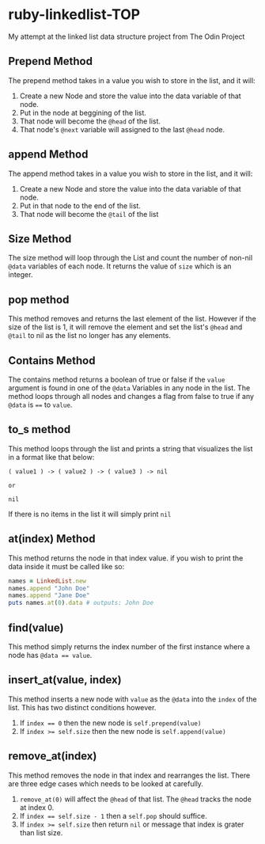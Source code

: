 # ruby-linkedlist-TOP
My attempt at the linked list data structure project from The Odin Project

## Prepend Method
The prepend method takes in a value you wish to store in the list, and it will:

1. Create a new Node and store the value into the data variable of that node.
2. Put in the node at beggining of the list.
3. That node will become the `@head` of the list.
4. That node's `@next` variable will assigned to the last `@head` node.

## append Method
The append method takes in a value you wish to store in the list, and it will:

1. Create a new Node and store the value into the data variable of that node.
2. Put in that node to the end of the list.
3. That node will become the `@tail` of the list

## Size Method
The size method will loop through the List and count the number of non-nil `@data` variables of each node. It returns the value of `size` which is an integer.

## pop method
This method removes and returns the last element of the list. However if the size of the list is 1, it will remove the element and set the list's `@head` and `@tail` to nil as the list no longer has any elements.

## Contains Method
The contains method returns a boolean of true or false if the `value` argument is found in one of the `@data` Variables in any node in the list. The method loops through all nodes and changes a flag from false to true if any `@data` is `==` to `value`.

## to_s method
This method loops through the list and prints a string that visualizes the list in a format like that below:

```Text
( value1 ) -> ( value2 ) -> ( value3 ) -> nil

or

nil
```

If there is no items in the list it will simply print `nil`

## at(index) Method
This method returns the node in that index value. if you wish to print the data inside it must be called like so:

```Ruby
names = LinkedList.new
names.append "John Doe"
names.append "Jane Doe"
puts names.at(0).data # outputs: John Doe
```

## find(value)
This method simply returns the index number of the first instance where a node has `@data == value`.

## insert_at(value, index)
This method inserts a new node with `value` as the `@data` into the `index` of the list. This has two distinct conditions however.

1. If `index == 0` then the new node is `self.prepend(value)`
2. If `index >= self.size` then the new node is `self.append(value)`

## remove_at(index)
This method removes the node in that index and rearranges the list. There are three edge cases which needs to be looked at carefully.

1. `remove_at(0)` will affect the `@head` of that list. The `@head` tracks the node at index 0.
2. If `index == self.size - 1` then a `self.pop` should suffice.
3. If `index >= self.size` then return `nil` or message that index is grater than list size.